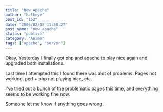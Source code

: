 ```yaml
---
title: "New Apache"
author: "halkeye"
post_id: "152"
date: "2006/02/18 11:58:27"
post_name: "new_apache"
status: "publish"
category: "Anime"
tags: ["apache", "server"]
---
```


Okay, Yesterday I finally got php and apache to play nice again and upgraded both installations.

Last time I attempted this I found there was alot of problems. Pages not working, perl + php not playing nice, etc.

I've tried out a bunch of the problematic pages this time, and everything seems to be working fine now.

Someone let me know if anything goes wrong. 
